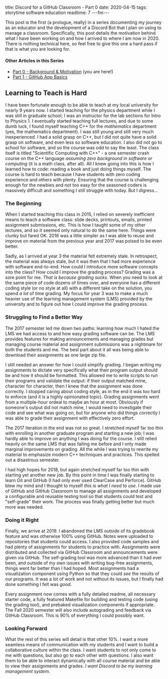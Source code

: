 title: Discord for a GitHub Classroom - Part 0
date: 2020-04-15
tags: storytime software education
readtime: 7
---fm---

This post is the first (a prologue, really) in a series documenting my journey as an educator and the development of a Discord Bot that I plan on using to manage a classroom. Specifically, this post details the motivation behind what I have been working on and how I arrived to where I am now in 2020. There is nothing technical here, so feel free to give this one a hard pass if that is what you are looking for.

#### Other Articles in this Series

* [Part 0 - Background & Motivation](/2020/04/15/discord-github-classroom-pt0.html) (you are here!)
* [Part 1 - GitHub App Basics](/2020/04/26/discord-github-classroom-pt1.html)

## Learning to Teach is Hard

I have been fortunate enough to be able to teach at my local university for nearly 9 years now. I started teaching for the physics department while I was still in graduate school; I was an instructor for the lab sections for Intro to Physics 1. I eventually started teaching full lectures, and due to some dumb luck, I found myself teaching C++ for the *mathematics* department (yes, the mathematics department). I was still young and still very much inexperienced. I had a solid grasp on C++, but I did not quite have a solid grasp on software, and even less so software education. I also did not go to school for software, and so the course was odd to say the least. The class itself is titled "Scientific Computing with C++" - a one semester crash course on the C++ language *assuming zero background in software or computing* (it is a math class, after all). All I knew going into this is how I learned how to code: reading a book and just doing things myself. The course is hard to teach because I have students with zero coding experience and others with plenty. Ensuring that the course is challenging enough for the newbies and not too easy for the seasoned coders is massively difficult and something I still struggle with today. But I digress...

### The Beginning

When I started teaching this class in 2015, I relied on severely inefficient means to teach a software class: slide decks, printouts, emails, printed assignment submissions, etc. This is how I taught some of my other lectures, and so it seemed only natural to do the same here. Things were clunky but fared OK. 2016 was a little simpler as I was able to reuse and improve on material from the previous year and 2017 was poised to be even better.

Sadly, as I arrived at year 3 the material felt extremely stale. In retrospect, the material was always stale, but it was then that I had more experience with software end-to-end. How could I introduce more software concepts into the class? How could I improve the grading process? Grading was a sore point for me. *That is because grading sucks*. When you need to look at the same piece of code dozens of times over, and everyone has a different coding style (or no style at all) with a different take on the solution, you spend *a lot* of time grading. My focus for year 3 was to make a much heavier use of the learning management system (LMS) provided by the university and to figure out how I could improve the grading process.

### Struggling to Find a Better Way

The 2017 semester led me down two paths: learning how much I hated the LMS we had access to and how easy grading software can be. The LMS provides features for making announcements and managing grades but managing course material and assignment submissions was a nightmare for both the students and me. The best part about it all was being able to download their assignments as one large zip file.

I still needed an answer for how I could simplify grading. I began writing my assignments to dictate very specifically what their program output should be and how it should be formatted. This allowed me to write scripts to run their programs and validate the output: if their output matched mine, character for character, then I knew that the assignment was done correctly. I stopped caring about coding style, as in the end it was too hard to enforce (and it is a highly opinionated topic). Grading assignments went from a multiple-hour ordeal to maybe an hour at most. Obviously if someone's output did not match mine, I would need to investigate their code and see what was going on, but for anyone who did things correctly I was able to grade their assignment with effectively zero effort.

The 2017 iteration in the end was not so great. I stretched myself far too thin with enrolling in another graduate program and starting a new job; I was hardly able to improve on anything I was doing for the course. I still relied heavily on the same LMS that was failing me before and I only made marginal improvements on grading. All the while I was trying to rewrite my material to emphasize modern C++ techniques and practices. This spelled out a disastrous semester.

I had high hopes for 2018, but again stretched myself far too thin with starting yet another new job. By this point in time I was finally starting to learn Git and GitHub (I had only ever used ClearCase and Perforce). GitHub blew my mind and I thought to myself *this is what I need to use*. I made use of GitHub and GitHub Classroom to manage all assignments and developed a configurable and reusable testing tool so that students could test and "self-grade" their work. The process was finally getting better but much more was needed.

### Doing it Right

Finally, we arrive at 2019. I abandoned the LMS outside of its gradebook feature and was otherwise 100% using GitHub. Notes were uploaded to repositories that students could access. I also provided code samples and had plenty of assignments for students to practice with. Assignments were distributed and collected via GitHub Classroom and announcements were given via GitHub. The self-grading tool was more advanced than it had ever been, and outside of my own issues with writing bug-free assignments, things went far better than I had hoped. Most assignments had a visualization component using Python so that they could *see* the results of our programs. It was a lot of work and not without its issues, but I finally had done something I felt was *good*.

Every assignment now comes with a fully detailed readme, all necessary starter code, a fully featured Makefile for building and testing code (using the grading tool), and prebaked visualization components if appropriate. The Fall 2020 semester will also include autograding and feedback via GitHub Classroom. This is 90% of everything I could possibly want.

### Looking Forward

What the rest of this series will detail is that other 10%. I want a more seamless means of communication with my students and I want to build a collaborative culture within the class. I want students to not only come to me with questions, but also go to each other with questions. I also want them to be able to interact dynamically with all course material and be able to view their assignments and grades. *I want Discord to be my learning management system*.
